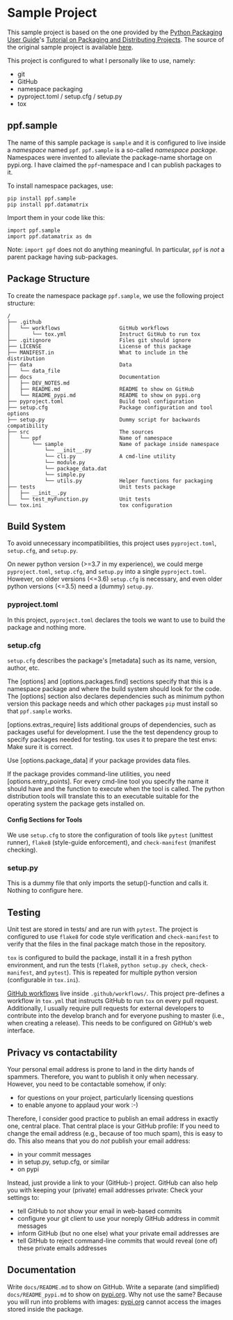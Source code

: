 # Sample Project

This sample project is based on the one provided by the
[Python Packaging User Guide][packaging guide]'s
[Tutorial on Packaging and Distributing Projects][dist tutorial].
The source of the original sample project is available [here][src].

[packaging guide]: https://packaging.python.org
[dist tutorial]: https://packaging.python.org/tutorials/packaging-projects/
[src]: https://github.com/pypa/sampleproject

This project is configured to what I personally like to use, namely:

* git
* GitHub
* namespace packaging
* pyproject.toml / setup.cfg / setup.py
* tox


## ppf.sample

The name of this sample package is `sample` and it is configured to live
inside a _namespace_ named `ppf`. `ppf.sample` is a so-called _namespace_
_package_. Namespaces were invented to alleviate the package-name shortage
on pypi.org. I have claimed the `ppf`-namespace and I can publish packages
to it.

To install namespace packages, use:

```
pip install ppf.sample
pip install ppf.datamatrix
```

Import them in your code like this:

```
import ppf.sample
import ppf.datamatrix as dm
```

Note: `import ppf` does not do anything meaningful. In particular,
`ppf` is *not* a parent package having sub-packages.


## Package Structure

To create the namespace package `ppf.sample`, we use the following project
structure:

```
/
├── .github
│   └── workflows                   GitHub workflows
│       └── tox.yml                 Instruct GitHub to run tox
├── .gitignore                      Files git should ignore
├── LICENSE                         License of this package
├── MANIFEST.in                     What to include in the distribution
├── data                            Data
│   └── data_file
├── docs                            Documentation
│   ├── DEV_NOTES.md
│   ├── README.md                   README to show on GitHub
│   └── README_pypi.md              README to show on pypi.org
├── pyproject.toml                  Build tool configuration
├── setup.cfg                       Package configuration and tool options
├── setup.py                        Dummy script for backwards compatibility
├── src                             The sources
│   └── ppf                         Name of namespace
│       └── sample                  Name of package inside namespace
│           └── __init__.py
│           └── cli.py              A cmd-line utility
│           └── module.py
│           └── package_data.dat
│           └── simple.py
│           └── utils.py            Helper functions for packaging
├── tests                           Unit tests package
│   ├── __init__.py
│   └── test_myFunction.py          Unit tests
└── tox.ini                         tox configuration
```

## Build System

To avoid unnecessary incompatibilities, this project uses `pyproject.toml`,
`setup.cfg`, and `setup.py`.

On newer python version (>=3.7 in my experience), we could merge
`pyproject.toml`, `setup.cfg`, and `setup.py` into a single `pyproject.toml`.
However, on older versions (<=3.6) `setup.cfg` is necessary, and even
older python versions (<=3.5) need a (dummy) `setup.py`. 

### pyproject.toml

In this project, `pyproject.toml` declares the tools we want to use to
build the package and nothing more.

### setup.cfg

`setup.cfg` describes the package's [metadata] such as its name, version,
author, etc.

The [options] and [options.packages.find] sections
specify that this is a namespace package and where the build system should
look for the code. The [options] section also declares dependencies such
as minimum python version this package needs and which other packages `pip`
must install so that `ppf.sample` works.

[options.extras_require] lists additional groups of dependencies, such as
packages useful for development. I use the the test dependency group to
specify packages needed for testing. tox uses it to prepare the test envs:
Make sure it is correct.

Use [options.package_data] if your package provides data files.

If the package provides command-line utilities, you need 
[options.entry_points]. For every cmd-line tool you specify the name it
should have and the function to execute when the tool is called. The python
distribution tools will translate this to an executable suitable for the
operating system the package gets installed on.

#### Config Sections for Tools

We use `setup.cfg` to store the configuration of tools like `pytest`
(unittest runner), `flake8` (style-guide enforcement), and `check-manifest`
(manifest checking).

### setup.py

This is a dummy file that only imports the setup()-function and calls it.
Nothing to configure here. 


## Testing

Unit test are stored in tests/ and are run with `pytest`. The project is
configured to use `flake8` for code style verification and
`check-manifest` to verify that the files in the final package match those
in the repository.

`tox` is configured to build the package, install it in a fresh python
environment, and run the tests (`flake8`, `python setup.py check`,
`check-manifest`, and `pytest`). This is repeated for multiple python
version (configurable in `tox.ini`).

[GitHub workflows][workflows] live inside `.github/workflows/`. This
project pre-defines a workflow in `tox.yml` that instructs GitHub to run
`tox` on every pull request. Additionally, I usually require pull requests
for external developers to contribute into the develop branch and for
everyone pushing to master (i.e., when creating a release). This needs to
be configured on GitHub's web interface.

[workflows]: https://docs.github.com/en/actions/using-workflows/about-workflows


## Privacy vs contactability

Your personal email address is prone to land in the dirty hands of spammers.
Therefore, you want to publish it only when necessary. However, you need to
be contactable somehow, if only:

* for questions on your project, particularly licensing questions
* to enable anyone to applaud your work :-)

Therefore, I consider good practice to publish an email address in exactly
one, central place. That central place is your GitHub profile: If you need
to change the email address (e.g., because of too much spam), this is easy to
do. This also means that you do *not* publish your email address:

* in your commit messages
* in setup.py, setup.cfg, or similar
* on pypi

Instead, just provide a link to your (GitHub-) project. GitHub can also
help you with keeping your (private) email addresses private: Check your
settings to:

* tell GitHub to *not* show your email in web-based commits
* configure your git client to use your noreply GitHub address in commit
  messages
* inform GitHub (but no one else) what your private email addresses are
* tell GitHub to reject command-line commits that would reveal (one of) these
  private emails addresses


## Documentation

Write `docs/README.md` to show on GitHub. Write a separate (and simplified)
`docs/README_pypi.md` to show on [pypi.org][pypi]. Why not use the same?
Because you will run into problems with images: [pypi.org][pypi] cannot
access the images stored inside the package.

[pypi]: https://www.pypi.org
